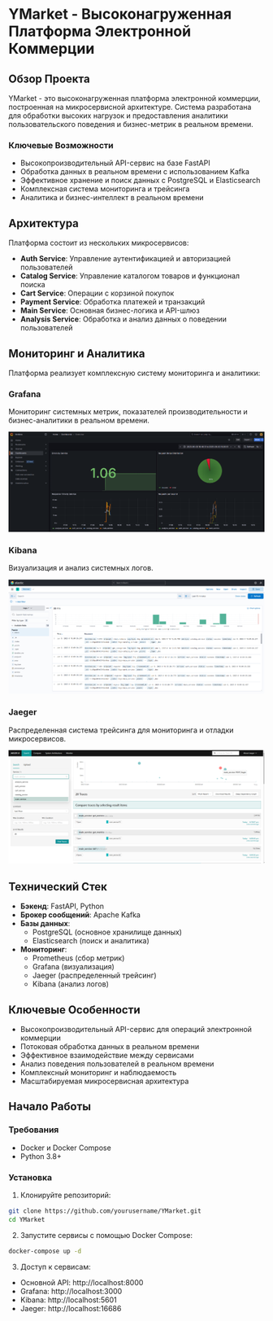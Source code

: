 # YMarket - Высоконагруженная Платформа Электронной Коммерции

## Обзор Проекта
YMarket - это высоконагруженная платформа электронной коммерции, построенная на микросервисной архитектуре. Система разработана для обработки высоких нагрузок и предоставления аналитики пользовательского поведения и бизнес-метрик в реальном времени.

### Ключевые Возможности
- Высокопроизводительный API-сервис на базе FastAPI
- Обработка данных в реальном времени с использованием Kafka
- Эффективное хранение и поиск данных с PostgreSQL и Elasticsearch
- Комплексная система мониторинга и трейсинга
- Аналитика и бизнес-интеллект в реальном времени

## Архитектура

Платформа состоит из нескольких микросервисов:

- **Auth Service**: Управление аутентификацией и авторизацией пользователей
- **Catalog Service**: Управление каталогом товаров и функционал поиска
- **Cart Service**: Операции с корзиной покупок
- **Payment Service**: Обработка платежей и транзакций
- **Main Service**: Основная бизнес-логика и API-шлюз
- **Analysis Service**: Обработка и анализ данных о поведении пользователей

## Мониторинг и Аналитика

Платформа реализует комплексную систему мониторинга и аналитики:

### Grafana
Мониторинг системных метрик, показателей производительности и бизнес-аналитики в реальном времени.

![Панель управления Grafana](images/grafana.png)

### Kibana
Визуализация и анализ системных логов.

![Панель управления Kibana](images/kibana.png)

### Jaeger
Распределенная система трейсинга для мониторинга и отладки микросервисов.

![Трейсинг Jaeger](images/jaeger.png)

## Технический Стек

- **Бэкенд**: FastAPI, Python
- **Брокер сообщений**: Apache Kafka
- **Базы данных**: 
  - PostgreSQL (основное хранилище данных)
  - Elasticsearch (поиск и аналитика)
- **Мониторинг**: 
  - Prometheus (сбор метрик)
  - Grafana (визуализация)
  - Jaeger (распределенный трейсинг)
  - Kibana (анализ логов)

## Ключевые Особенности

- Высокопроизводительный API-сервис для операций электронной коммерции
- Потоковая обработка данных в реальном времени
- Эффективное взаимодействие между сервисами
- Анализ поведения пользователей в реальном времени
- Комплексный мониторинг и наблюдаемость
- Масштабируемая микросервисная архитектура

## Начало Работы

### Требования
- Docker и Docker Compose
- Python 3.8+

### Установка

1. Клонируйте репозиторий:
```bash
git clone https://github.com/yourusername/YMarket.git
cd YMarket
```

2. Запустите сервисы с помощью Docker Compose:
```bash
docker-compose up -d
```

3. Доступ к сервисам:
- Основной API: http://localhost:8000
- Grafana: http://localhost:3000
- Kibana: http://localhost:5601
- Jaeger: http://localhost:16686
